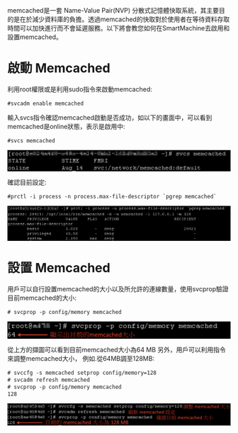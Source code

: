 memcached是一套 Name-Value Pair(NVP) 分散式記憶體快取系統，其主要目的是在於減少資料庫的負擔。透過memcached的快取對於使用者在等待資料存取時間可以加快進行而不會延遲服務。以下將會教您如何在SmartMachine去啟用和設置memcached。



啟動 Memcached
===


利用root權限或是利用sudo指令來啟動memcached:


```
#svcadm enable memcached
```






輸入svcs指令確認memcached啟動是否成功，如以下的畫面中，可以看到memcached是online狀態，表示是啟用中:


```
#svcs memcached
```


<img src='images/Using+Memcached-memcached-1.png' width='650' align='center'/>




確認目前設定:


```
#prctl -i process -n process.max-file-descriptor `pgrep memcached`
```


<img src='images/Using+Memcached-memcached-2.png' width='650' align='center'/>




設置 Memcached
===

用戶可以自行設置memcached的大小以及所允許的連線數量，使用svcprop驗證目前memcached的大小:


```
# svcprop -p config/memory memcached
```


<img src='images/Using+Memcached-memcached-3.png' width='650' align='center'/>


從上方的擷圖可以看到目前memcached大小為64 MB
另外，用戶可以利用指令來調整memcached大小， 例如.從64MB調至128MB:


```
# svccfg -s memcached setprop config/memory=128
# svcadm refresh memcached
# svcprop -p config/memory memcached
128
```


<img src='images/Using+Memcached-memcached-4.png' width='650' align='center'/>
